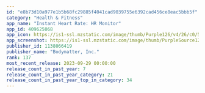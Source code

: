 ```yaml
---
id: "e8b73d10a977e1b5b68fc29885f4041cad9039755e6392cad456ce8eac5bbb5f"
category: "Health & Fitness"
app_name: "Instant Heart Rate: HR Monitor"
app_id: 409625068
app_icon: https://is1-ssl.mzstatic.com/image/thumb/Purple126/v4/26/c0/5c/26c05c12-18dd-f7e1-442a-6abcad34ad01/AppIcon-IHR-0-0-1x_U007emarketing-0-0-0-9-0-0-sRGB-0-0-0-GLES2_U002c0-512MB-85-220-0-0.png/1024x1024bb.png
app_screenshot: https://is1-ssl.mzstatic.com/image/thumb/PurpleSource122/v4/d9/d3/3a/d9d33a83-d267-8791-4b28-3c5e2fb78d38/fb4755a2-9a72-4d9a-bb41-e2b04ea3aacd_Appstore_IHR_1.png/1242x2688bb.png
publisher_id: 1138066419
publisher_name: "Bodymatter, Inc."
rank: 137
most_recent_release: 2023-09-29 00:00:00
release_count_in_past_year: 7
release_count_in_past_year_category: 21
release_count_in_past_year_top_in_category: 34
---
```

